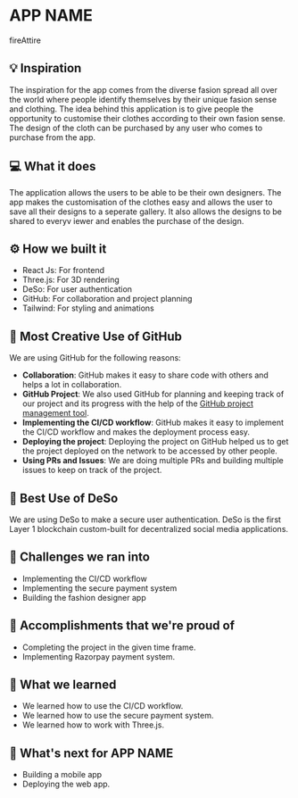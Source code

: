 # APP NAME 
fireAttire

## 💡 Inspiration
The inspiration for the app comes from the diverse fasion spread all over the world where people identify themselves by their unique fasion sense and clothing. The idea behind this application is to give people the opportunity to customise their clothes according to their own fasion sense. The design of the cloth can be purchased by any user who comes to purchase from the app. 

## 💻 What it does
The application allows the users to be able to be their own designers. The app makes the customisation of the clothes easy and allows the user to save all their designs to a seperate gallery. It also allows the designs to be shared to everyv iewer and enables the purchase of the design.

## ⚙️ How we built it

- React Js: For frontend
- Three.js: For 3D rendering
- DeSo: For user authentication
- GitHub: For collaboration and project planning
- Tailwind: For styling and animations

## 🤝 Most Creative Use of GitHub

We are using GitHub for the following reasons:

- **Collaboration**: GitHub makes it easy to share code with others and helps a lot in collaboration.
- **GitHub Project**: We also used GitHub for planning and keeping track of our project and its progress with the help of the [GitHub project management tool](https://github.com/Rajeta-Sarkar/hacktherunnaway/projects/1).
- **Implementing the CI/CD workflow**: GitHub makes it easy to implement the CI/CD workflow and makes the deployment process easy.
- **Deploying the project**: Deploying the project on GitHub helped us to get the project deployed on the network to be accessed by other people.
- **Using PRs and Issues**: We are doing multiple PRs and building multiple issues to keep on track of the project.

## 🔐 Best Use of DeSo

We are using DeSo to make a secure user authentication. DeSo is the first Layer 1 blockchain custom-built for decentralized social media applications.

## 🧠 Challenges we ran into

- Implementing the CI/CD workflow
- Implementing the secure payment system
- Building the fashion designer app

## 🏅 Accomplishments that we're proud of

- Completing the project in the given time frame.
- Implementing Razorpay payment system.

## 📖 What we learned

- We learned how to use the CI/CD workflow.
- We learned how to use the secure payment system.
- We learned how to work with Three.js.

## 🚀 What's next for APP NAME

- Building a mobile app
- Deploying the web app.
